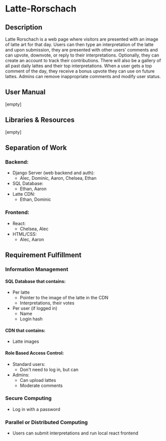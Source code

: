 # Latte-Rorschach

## Description
Latte Rorschach is a web page where visitors are presented with an image of latte art for that day. Users can then type an interpretation of the latte and upon submission, they are presented with other users’ comments and can upvote, downvote, or reply to their interpretations. Optionally, they can create an account to track their contributions. There will also be a gallery of all past daily lattes and their top interpretations. When a user gets a top comment of the day, they receive a bonus upvote they can use on future lattes. Admins can remove inappropriate comments and modify user status.


## User Manual
[empty]

## Libraries & Resources
[empty]

## Separation of Work
### Backend:
 - Django Server (web backend and auth):
    - Alec, Dominic, Aaron, Chelsea, Ethan
 - SQL Database:
    - Ethan, Aaron
 - Latte CDN:
    - Ethan, Dominic

### Frontend:
 - React:
    - Chelsea, Alec
 - HTML/CSS:
    - Alec, Aaron


## Requirement Fulfillment
### Information Management
#### SQL Database that contains:
 - Per latte
    - Pointer to the image of the latte in the CDN
    - Interpretations, their votes
 - Per user (if logged in)
    - Name
    - Login hash
#### CDN that contains:
 - Latte images
#### Role Based Access Control:
 - Standard users:
    - Don't need to log in, but can
 - Admins:
    - Can upload lattes
    - Moderate comments

### Secure Computing
 - Log in with a password

### Parallel or Distributed Computing
 - Users can submit interpretations and run local react frontend
